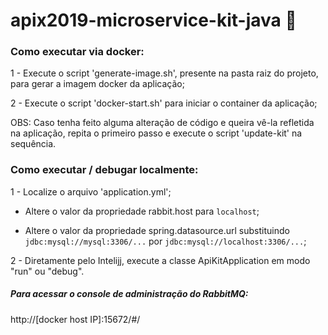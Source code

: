 # apix2019-microservice-kit-java :tshirt:

### Como executar via docker:

1 - Execute o script 'generate-image.sh', presente na pasta raiz do projeto, para gerar a imagem docker da aplicação;

2 - Execute o script 'docker-start.sh' para iniciar o container da aplicação;

OBS: Caso tenha feito alguma alteração de código e queira vê-la refletida na aplicação, repita o primeiro passo e execute o script 'update-kit' na sequência.  

### Como executar / debugar localmente:

1 - Localize o arquivo 'application.yml';

  - Altere o valor da propriedade rabbit.host para `localhost`;

  - Altere o valor da propriedade spring.datasource.url substituindo `jdbc:mysql://mysql:3306/...` por `jdbc:mysql://localhost:3306/...`;
  
2 - Diretamente pelo Intelijj, execute a classe ApiKitApplication em modo "run" ou "debug".

##### Para acessar o console de administração do RabbitMQ:
http://[docker host IP]:15672/#/

